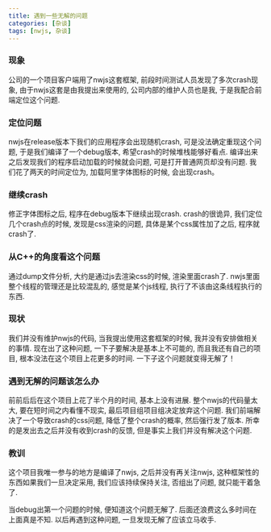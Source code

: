 ```yaml
---
title: 遇到一些无解的问题
categories: [杂谈]
tags: [nwjs, 杂谈]
---
```

### 现象
公司的一个项目客户端用了nwjs这套框架, 前段时间测试人员发现了多次crash现象, 由于nwjs这套是由我提出来使用的, 公司内部的维护人员也是我, 于是我配合前端定位这个问题.

### 定位问题
nwjs在release版本下我们的应用程序会出现随机crash, 可是没法确定重现这个问题, 于是我们编译了一个debug版本, 希望crash的时候堆栈能够好看点. 编译出来之后发现我们的程序启动加载的时候就会问题, 可是打开普通网页却没有问题. 我们花了两天的时间定位为, 加载阿里字体图标的时候, 会出现crash。

### 继续crash
修正字体图标之后, 程序在debug版本下继续出现crash. crash的很诡异, 我们定位几个crash点的时候, 发现是css渲染的问题, 具体是某个css属性加了之后, 程序就crash了.

### 从C++的角度看这个问题
通过dump文件分析, 大约是通过js去渲染css的时候, 渲染里面crash了. nwjs里面整个线程的管理还是比较混乱的, 感觉是某个js线程, 执行了不该由这条线程执行的东西.

### 现状
我们并没有维护nwjs的代码, 当我提出使用这套框架的时候, 我并没有安排做相关的事情. 现在出了这种问题, 一下子要解决是基本上不可能的, 而且我还有自己的项目, 根本没法在这个项目上花更多的时间. 一下子这个问题就变得无解了！

### 遇到无解的问题该怎么办
前前后后在这个项目上花了半个月的时间, 基本上没有进展. 整个nwjs的代码量太大, 要在短时间之内看懂不现实, 最后项目组项目组决定放弃这个问题. 我们前端解决了一个导致crash的css问题, 降低了整个crash的概率, 然后强行发了版本. 所幸的是发出去之后并没有收到crash的反馈, 但是事实上我们并没有解决这个问题.

### 教训
这个项目我唯一参与的地方是编译了nwjs, 之后并没有再关注nwjs, 这种框架性的东西如果我们一旦决定采用, 我们应该持续保持关注, 否组出了问题, 就只能干着急了.

当debug出第一个问题的时候, 便知道这个问题无解了. 后面还浪费这么多时间在上面真是不知. 以后再遇到这种问题, 一旦发现无解了应该立马收手. 
